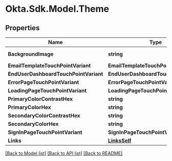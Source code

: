 # Okta.Sdk.Model.Theme

## Properties

Name | Type | Description | Notes
------------ | ------------- | ------------- | -------------
**BackgroundImage** | **string** |  | [optional] [readonly] 
**EmailTemplateTouchPointVariant** | **EmailTemplateTouchPointVariant** |  | [optional] 
**EndUserDashboardTouchPointVariant** | **EndUserDashboardTouchPointVariant** |  | [optional] 
**ErrorPageTouchPointVariant** | **ErrorPageTouchPointVariant** |  | [optional] 
**LoadingPageTouchPointVariant** | **LoadingPageTouchPointVariant** |  | [optional] 
**PrimaryColorContrastHex** | **string** |  | [optional] 
**PrimaryColorHex** | **string** |  | [optional] 
**SecondaryColorContrastHex** | **string** |  | [optional] 
**SecondaryColorHex** | **string** |  | [optional] 
**SignInPageTouchPointVariant** | **SignInPageTouchPointVariant** |  | [optional] 
**Links** | [**LinksSelf**](LinksSelf.md) |  | [optional] 

[[Back to Model list]](../README.md#documentation-for-models) [[Back to API list]](../README.md#documentation-for-api-endpoints) [[Back to README]](../README.md)

